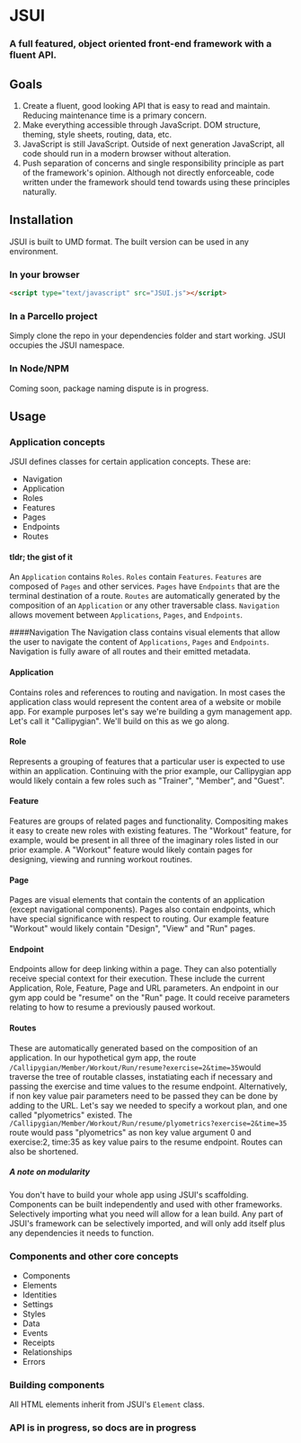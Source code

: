 
# JSUI
### A full featured, object oriented front-end framework with a fluent API.

## Goals
1. Create a fluent, good looking API that is easy to read and maintain. Reducing maintenance time is a primary concern. 
2. Make everything accessible through JavaScript. DOM structure, theming, style sheets, routing, data, etc. 
3. JavaScript is still JavaScript. Outside of next generation JavaScript, all code should run in a modern browser without alteration.
4. Push separation of concerns and single responsibility principle as part of the framework's opinion. Although not directly enforceable, code written under the framework should tend towards using these principles naturally. 

## Installation
JSUI is built to UMD format. The built version can be used in any environment.
### In your browser
```html
<script type="text/javascript" src="JSUI.js"></script>
```
### In a Parcello project
Simply clone the repo in your dependencies folder and start working. JSUI occupies the JSUI namespace.

### In Node/NPM
Coming soon, package naming dispute is in progress.


## Usage

### Application concepts
JSUI defines classes for certain application concepts. These are:
* Navigation
* Application
* Roles
* Features
* Pages
* Endpoints
* Routes
#### tldr; the gist of it
An ```Application``` contains ```Roles```. ```Roles``` contain ```Features```.  ```Features``` are composed of ```Pages``` and other services. ```Pages``` have ```Endpoints``` that are the terminal destination of a route. ```Routes``` are automatically generated by the composition of an ```Application``` or any other traversable class. ```Navigation``` allows movement between ```Applications```, ```Pages```, and ```Endpoints```. 

####Navigation
The Navigation class contains visual elements that allow the user to navigate the content of ```Applications```, ```Pages``` and ```Endpoints```. Navigation is fully aware of all routes and their emitted  metadata. 

#### Application
Contains roles and references to routing and navigation. In most cases the application class would represent the content area of a website or mobile app.  For example purposes let's say we're building a gym management app. Let's call it "Callipygian". We'll build on this as we go along.

#### Role
Represents a grouping of features that a particular user is expected to use within an application. Continuing with the prior example, our Callipygian app would likely contain a few roles such as  "Trainer", "Member", and "Guest".

#### Feature
Features are groups of related pages and functionality.  Compositing makes it easy to create new roles with existing features. The "Workout" feature, for example, would be present in all three of the imaginary roles listed in our prior example. A "Workout" feature would likely contain pages for designing, viewing and running workout routines.

#### Page
Pages are visual elements that contain the contents of an application (except navigational components). Pages also contain endpoints, which have special significance with respect to routing. Our example feature "Workout" would likely contain "Design", "View" and "Run" pages. 

#### Endpoint
Endpoints allow for deep linking within a page. They can also potentially receive special context for their execution. These include the current Application, Role, Feature, Page and URL parameters. An endpoint in our gym app could be "resume" on the "Run" page. It could receive parameters relating to how to resume a previously paused workout.

#### Routes
These are automatically generated based on the composition of an application. In our hypothetical gym app, the route ```/Callipygian/Member/Workout/Run/resume?exercise=2&time=35```would traverse the tree of routable classes, instatiating each if necessary and passing the exercise and time values to the resume endpoint. Alternatively, if non key value pair parameters need to be passed they can be done by adding to the URL. Let's say we needed to specify a workout plan, and one called "plyometrics" existed. The ```/Callipygian/Member/Workout/Run/resume/plyometrics?exercise=2&time=35``` route would pass "plyometrics" as non key value argument 0 and exercise:2, time:35 as key value pairs to the resume endpoint. Routes can also be shortened.

##### A note on modularity
You don't have to build your whole app using JSUI's scaffolding. Components can be built independently and used with other frameworks. Selectively importing what you need will allow for a lean build. Any part of JSUI's framework can be selectively imported, and will only add itself plus any dependencies it needs to function.

### Components and other core concepts
* Components
* Elements
* Identities
* Settings
* Styles
* Data
* Events
* Receipts
* Relationships
* Errors

### Building components
All HTML elements inherit from JSUI's ```Element``` class.

### API is in progress, so docs are in progress